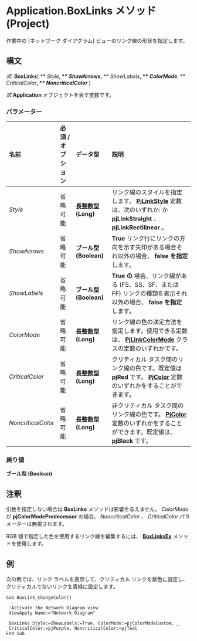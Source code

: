 
# Application.BoxLinks メソッド (Project)

作業中の [ネットワーク ダイアグラム] ビューのリンク線の形状を指定します。


## 構文

 _式_. **BoxLinks**( ** _Style_**, ** _ShowArrows_**, ** _ShowLabels_**, ** _ColorMode_**, ** _CriticalColor_**, ** _NoncriticalColor_** )

 _式_ **Application** オブジェクトを表す変数です。


### パラメーター



|**名前**|**必須 / オプション**|**データ型**|**説明**|
|:-----|:-----|:-----|:-----|
| _Style_|省略可能|**長整数型 (Long)**|リンク線のスタイルを指定します。 **[PjLinkStyle](af857137-eebc-a8cf-64b9-caee1becd231.md)** 定数は、次のいずれか: か **pjLinkStraight** 、 **pjLinkRectilinear** 。|
| _ShowArrows_|省略可能|**ブール型 (Boolean)**|**True** リンク行にリンクの方向を示す矢印がある場合それ以外の場合、 **false を指定** します。|
| _ShowLabels_|省略可能|**ブール型 (Boolean)**|**True の** 場合、リンク線がある (FS、SS、SF、または FF) リンクの種類を表示それ以外の場合、 **false を指定** します。|
| _ColorMode_|省略可能|**長整数型 (Long)**|リンク線の色の決定方法を指定します。使用できる定数は、 **[PjLinkColorMode](a280af4f-a540-cb5b-f4c8-1910c9f1b4bd.md)** クラスの定数のいずれかです。|
| _CriticalColor_|省略可能|**長整数型 (Long)**|クリティカル タスク間のリンク線の色です。既定値は **pjRed** です。 **[PjColor](46108cf5-1e35-9774-b424-6c84223d9aac.md)** 定数のいずれかをすることができます。|
| _NoncriticalColor_|省略可能|**長整数型 (Long)**|非クリティカル タスク間のリンク線の色です。 **[PjColor](46108cf5-1e35-9774-b424-6c84223d9aac.md)** 定数のいずれかをすることができます。既定値は、 **pjBlack** です。|

### 戻り値

 **ブール型 (Boolean)**


## 注釈

引数を指定しない場合は **BoxLinks** メソッドは影響を与えません。 _ColorMode_ が **pjColorModePredecessor** の場合、 _NoncriticalColor_ 、 _CriticalColor_ パラメーターは無視されます。

RGB 値で指定した色を使用するリンク線を編集するには、 **[BoxLinksEx](f6292e01-3f4a-3b83-e86c-2316c83b2509.md)** メソッドを使用します。


## 例

次の例では、リンク ラベルを表示して、クリティカル リンクを紫色に設定し、クリティカルでないリンクを青緑に設定します。


```
Sub BoxLink_ChangeColor() 
 
 'Activate the Network Diagram view 
 ViewApply Name:="Network Diagram" 
 
 BoxLinks Style:=ShowLabels:=True, ColorMode:=pjColorModeCustom, _ 
 CriticalColor:=pjPurple, NoncriticalColor:=pjTeal 
End Sub
```

